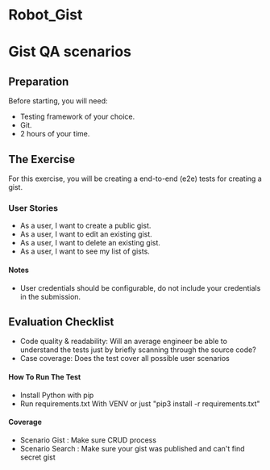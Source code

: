 # Robot_Gist

# Gist QA scenarios

## Preparation

Before starting, you will need:

- Testing framework of your choice.
- Git.
- 2 hours of your time.

## The Exercise

For this exercise, you will be creating a end-to-end (e2e) tests for creating a gist.

### User Stories

- As a user, I want to create a public gist.
- As a user, I want to edit an existing gist.
- As a user, I want to delete an existing gist.
- As a user, I want to see my list of gists.

#### Notes

- User credentials should be configurable, do not include your credentials in the submission.

## Evaluation Checklist

* Code quality & readability: Will an average engineer be able to understand the tests just by briefly scanning through the source code?
* Case coverage: Does the test cover all possible user scenarios


#### How To Run The Test
* Install Python with pip
* Run requirements.txt With VENV or just "pip3 install -r requirements.txt"

#### Coverage
* Scenario Gist :  Make sure CRUD process
* Scenario Search :  Make sure your gist was published and can't find secret gist